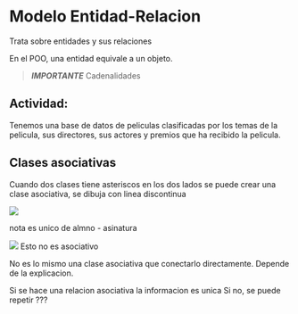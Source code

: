 # Modelo Entidad-Relacion
Trata sobre entidades y sus relaciones

En el POO, una entidad equivale a un objeto.

>***IMPORTANTE***
>Cadenalidades


## Actividad:
Tenemos una base de datos de peliculas clasificadas por los temas de la pelicula, sus directores, sus actores y premios que ha recibido la pelicula.

## Clases asociativas
Cuando dos clases tiene asteriscos en los dos lados se puede crear una clase asociativa, se dibuja con linea discontinua

![](https://i.imgur.com/nIFqAqL.png)

nota es unico de almno - asinatura

![](https://i.imgur.com/ffWcHpY.png)
Esto no es asociativo

No es lo mismo una clase asociativa que conectarlo directamente. Depende de la explicacion.

Si se hace una relacion asociativa la informacion es unica
Si no, se puede repetir ??? 